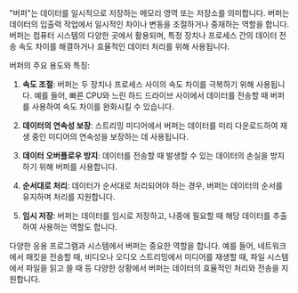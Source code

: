 "버퍼"는 데이터를 일시적으로 저장하는 메모리 영역 또는 저장소를 의미합니다. 버퍼는 데이터의 입출력 작업에서 일시적인 차이나 변동을 조절하거나 중재하는 역할을 합니다. 버퍼는 컴퓨터 시스템의 다양한 곳에서 활용되며, 특정 장치나 프로세스 간의 데이터 전송 속도 차이를 해결하거나 효율적인 데이터 처리를 위해 사용됩니다.

버퍼의 주요 용도와 특징:

1. **속도 조절**: 버퍼는 두 장치나 프로세스 사이의 속도 차이를 극복하기 위해 사용됩니다. 예를 들어, 빠른 CPU와 느린 하드 드라이브 사이에서 데이터를 전송할 때 버퍼를 사용하여 속도 차이를 완화시킬 수 있습니다.
    
2. **데이터의 연속성 보장**: 스트리밍 미디어에서 버퍼는 데이터를 미리 다운로드하여 재생 중인 미디어의 연속성을 보장하는 데 사용됩니다.
    
3. **데이터 오버플로우 방지**: 데이터를 전송할 때 발생할 수 있는 데이터의 손실을 방지하기 위해 버퍼를 사용합니다.
    
4. **순서대로 처리**: 데이터가 순서대로 처리되어야 하는 경우, 버퍼는 데이터의 순서를 유지하며 처리를 지원합니다.
    
5. **임시 저장**: 버퍼는 데이터를 임시로 저장하고, 나중에 필요할 때 해당 데이터를 추출하여 사용하는 역할도 합니다.
    

다양한 응용 프로그램과 시스템에서 버퍼는 중요한 역할을 합니다. 예를 들어, 네트워크에서 패킷을 전송할 때, 비디오나 오디오 스트리밍에서 미디어를 재생할 때, 파일 시스템에서 파일을 읽고 쓸 때 등 다양한 상황에서 버퍼는 데이터의 효율적인 처리와 전송을 지원합니다.